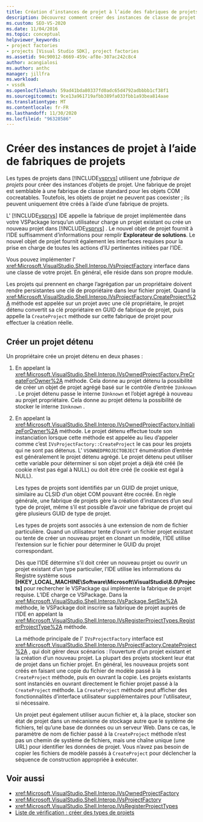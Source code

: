 ```yaml
---
title: Création d’instances de projet à l’aide des fabriques de projets | Microsoft Docs
description: Découvrez comment créer des instances de classe de projet à l’aide de fabriques de projets dans l’environnement de développement intégré (IDE) de Visual Studio.
ms.custom: SEO-VS-2020
ms.date: 11/04/2016
ms.topic: conceptual
helpviewer_keywords:
- project factories
- projects [Visual Studio SDK], project factories
ms.assetid: 94c90012-8669-459c-af8e-307ac242c8c4
author: acangialosi
ms.author: anthc
manager: jillfra
ms.workload:
- vssdk
ms.openlocfilehash: 59ad41bda80337fd0adc65d4792adbbbb1cf38f1
ms.sourcegitcommit: 9ce13a961719afbb389fa033fbb1a93bea814aae
ms.translationtype: MT
ms.contentlocale: fr-FR
ms.lasthandoff: 11/30/2020
ms.locfileid: "96328586"
---
```

# <a name="create-project-instances-by-using-project-factories"></a>Créer des instances de projet à l’aide de fabriques de projets
Les types de projets dans [!INCLUDE[vsprvs](../../code-quality/includes/vsprvs_md.md)] utilisent une *fabrique de projets* pour créer des instances d’objets de projet. Une fabrique de projet est semblable à une fabrique de classe standard pour les objets COM cocreatables. Toutefois, les objets de projet ne peuvent pas coexister ; ils peuvent uniquement être créés à l’aide d’une fabrique de projets.

 L' [!INCLUDE[vsprvs](../../code-quality/includes/vsprvs_md.md)] IDE appelle la fabrique de projet implémentée dans votre VSPackage lorsqu’un utilisateur charge un projet existant ou crée un nouveau projet dans [!INCLUDE[vsprvs](../../code-quality/includes/vsprvs_md.md)] . Le nouvel objet de projet fournit à l’IDE suffisamment d’informations pour remplir **Explorateur de solutions**. Le nouvel objet de projet fournit également les interfaces requises pour la prise en charge de toutes les actions d’IU pertinentes initiées par l’IDE.

 Vous pouvez implémenter l' <xref:Microsoft.VisualStudio.Shell.Interop.IVsProjectFactory> interface dans une classe de votre projet. En général, elle réside dans son propre module.

 Les projets qui prennent en charge l’agrégation par un propriétaire doivent rendre persistantes une clé de propriétaire dans leur fichier projet. Quand la <xref:Microsoft.VisualStudio.Shell.Interop.IVsProjectFactory.CreateProject%2A> méthode est appelée sur un projet avec une clé propriétaire, le projet détenu convertit sa clé propriétaire en GUID de fabrique de projet, puis appelle la `CreateProject` méthode sur cette fabrique de projet pour effectuer la création réelle.

## <a name="create-an-owned-project"></a>Créer un projet détenu
 Un propriétaire crée un projet détenu en deux phases :

1. En appelant la <xref:Microsoft.VisualStudio.Shell.Interop.IVsOwnedProjectFactory.PreCreateForOwner%2A> méthode. Cela donne au projet détenu la possibilité de créer un objet de projet agrégé basé sur le contrôle d’entrée `IUnknown` . Le projet détenu passe le interne `IUnknown` et l’objet agrégé à nouveau au projet propriétaire. Cela donne au projet détenu la possibilité de stocker le interne `IUnknown` .

2. En appelant la <xref:Microsoft.VisualStudio.Shell.Interop.IVsOwnedProjectFactory.InitializeForOwner%2A> méthode. Le projet détenu effectue toute son instanciation lorsque cette méthode est appelée au lieu d’appeler comme c’est `IVsProjectFactory::CreateProject` le cas pour les projets qui ne sont pas détenus. L' `VSOWNEDPROJECTOBJECT` énumération d’entrée est généralement le projet détenu agrégé. Le projet détenu peut utiliser cette variable pour déterminer si son objet projet a déjà été créé (le cookie n’est pas égal à NULL) ou doit être créé (le cookie est égal à NULL).

   Les types de projets sont identifiés par un GUID de projet unique, similaire au CLSID d’un objet COM pouvant être cocréé. En règle générale, une fabrique de projets gère la création d’instances d’un seul type de projet, même s’il est possible d’avoir une fabrique de projet qui gère plusieurs GUID de type de projet.

   Les types de projets sont associés à une extension de nom de fichier particulière. Quand un utilisateur tente d’ouvrir un fichier projet existant ou tente de créer un nouveau projet en clonant un modèle, l’IDE utilise l’extension sur le fichier pour déterminer le GUID du projet correspondant.

   Dès que l’IDE détermine s’il doit créer un nouveau projet ou ouvrir un projet existant d’un type particulier, l’IDE utilise les informations du Registre système sous **[HKEY_LOCAL_MACHINE\Software\Microsoft\VisualStudio\8.0\Projects]** pour rechercher le VSPackage qui implémente la fabrique de projet requise. L’IDE charge ce VSPackage. Dans la <xref:Microsoft.VisualStudio.Shell.Interop.IVsPackage.SetSite%2A> méthode, le VSPackage doit inscrire sa fabrique de projet auprès de l’IDE en appelant la <xref:Microsoft.VisualStudio.Shell.Interop.IVsRegisterProjectTypes.RegisterProjectType%2A> méthode.

   La méthode principale de l' `IVsProjectFactory` interface est <xref:Microsoft.VisualStudio.Shell.Interop.IVsProjectFactory.CreateProject%2A> , qui doit gérer deux scénarios : l’ouverture d’un projet existant et la création d’un nouveau projet. La plupart des projets stockent leur état de projet dans un fichier projet. En général, les nouveaux projets sont créés en faisant une copie du fichier de modèle passé à la `CreateProject` méthode, puis en ouvrant la copie. Les projets existants sont instanciés en ouvrant directement le fichier projet passé à la `CreateProject` méthode. La `CreateProject` méthode peut afficher des fonctionnalités d’interface utilisateur supplémentaires pour l’utilisateur, si nécessaire.

   Un projet peut également utiliser aucun fichier et, à la place, stocker son état de projet dans un mécanisme de stockage autre que le système de fichiers, tel qu’une base de données ou un serveur Web. Dans ce cas, le paramètre de nom de fichier passé à la `CreateProject` méthode n’est pas un chemin de système de fichiers, mais une chaîne unique (une URL) pour identifier les données de projet. Vous n’avez pas besoin de copier les fichiers de modèle passés à `CreateProject` pour déclencher la séquence de construction appropriée à exécuter.

## <a name="see-also"></a>Voir aussi
- <xref:Microsoft.VisualStudio.Shell.Interop.IVsOwnedProjectFactory>
- <xref:Microsoft.VisualStudio.Shell.Interop.IVsProjectFactory>
- <xref:Microsoft.VisualStudio.Shell.Interop.IVsRegisterProjectTypes>
- [Liste de vérification : créer des types de projets](../../extensibility/internals/checklist-creating-new-project-types.md)
